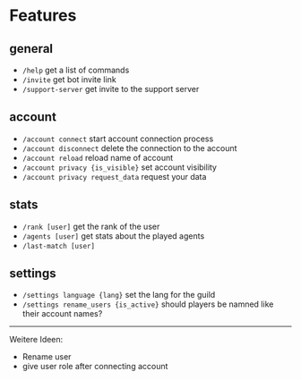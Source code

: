 # Features

## general

- `/help` get a list of commands
- `/invite` get bot invite link
- `/support-server` get invite to the support server

## account

- `/account connect` start account connection process
- `/account disconnect` delete the connection to the account
- `/account reload` reload name of account
- `/account privacy {is_visible}` set account visibility
- `/account privacy request_data` request your data

## stats

- `/rank [user]` get the rank of the user
- `/agents [user]` get stats about the played agents
- `/last-match [user]`

## settings

- `/settings language {lang}` set the lang for the guild
- `/settings rename_users {is_active}` should players be namned like their account names?

---
Weitere Ideen:

- Rename user
- give user role after connecting account
